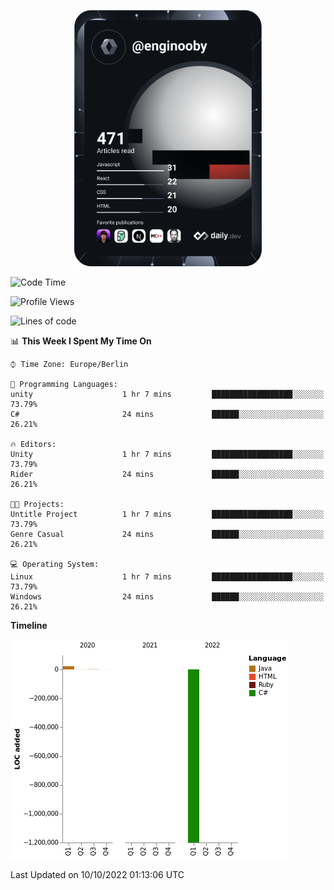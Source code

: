 <p align="center">
<a href="https://app.daily.dev/enginooby"><img src="devcard.svg" width="300" alt="enginooby's Dev Card"/></a>
</p>

<!--START_SECTION:waka-->
![Code Time](http://img.shields.io/badge/Code%20Time-106%20hrs%2045%20mins-blue)

![Profile Views](http://img.shields.io/badge/Profile%20Views-5-blue)

![Lines of code](https://img.shields.io/badge/From%20Hello%20World%20I%27ve%20Written--1%20Million%20lines%20of%20code-blue)

📊 **This Week I Spent My Time On** 

```text
⌚︎ Time Zone: Europe/Berlin

💬 Programming Languages: 
unity                    1 hr 7 mins         ██████████████████░░░░░░░   73.79% 
C#                       24 mins             ██████░░░░░░░░░░░░░░░░░░░   26.21%

🔥 Editors: 
Unity                    1 hr 7 mins         ██████████████████░░░░░░░   73.79% 
Rider                    24 mins             ██████░░░░░░░░░░░░░░░░░░░   26.21%

🐱‍💻 Projects: 
Untitle Project          1 hr 7 mins         ██████████████████░░░░░░░   73.79% 
Genre Casual             24 mins             ██████░░░░░░░░░░░░░░░░░░░   26.21%

💻 Operating System: 
Linux                    1 hr 7 mins         ██████████████████░░░░░░░   73.79% 
Windows                  24 mins             ██████░░░░░░░░░░░░░░░░░░░   26.21%

```

**Timeline**

![Chart not found](https://raw.githubusercontent.com/enginooby/enginooby/main/charts/bar_graph.png) 


 Last Updated on 10/10/2022 01:13:06 UTC
<!--END_SECTION:waka-->

